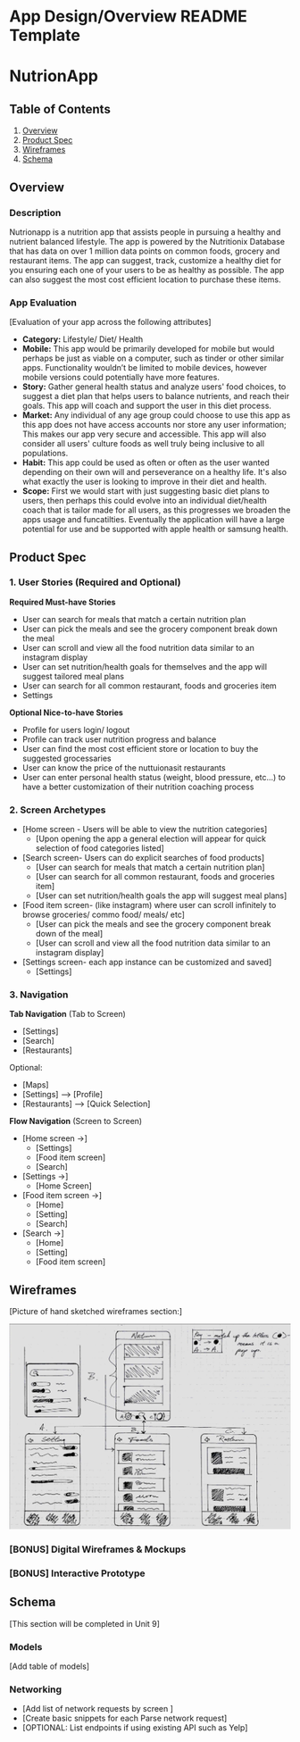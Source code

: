 App Design/Overview README Template
===

# NutrionApp

## Table of Contents
1. [Overview](#Overview)
1. [Product Spec](#Product-Spec)
1. [Wireframes](#Wireframes)
2. [Schema](#Schema)

## Overview
### Description
Nutrionapp is a nutrition app that assists people in pursuing a healthy and nutrient balanced lifestyle. The app is powered by the Nutritionix Database that has data on over 1 million data points on common foods, grocery and restaurant items. The app can suggest, track, customize a healthy diet for you ensuring each one of your users to be as healthy as possible. The app can also suggest the most cost efficient location to purchase these items.  
### App Evaluation
[Evaluation of your app across the following attributes]
- **Category:** Lifestyle/ Diet/ Health
- **Mobile:** This app would be primarily developed for mobile but would perhaps be just as viable on a computer, such as tinder or other similar apps. Functionality wouldn’t be limited to mobile devices, however mobile versions could potentially have more features.
- **Story:** Gather general health status and analyze users' food choices, to suggest a diet plan that helps users to balance nutrients, and reach their goals. This app will coach and support the user in this diet process.
- **Market:** Any individual of any age group could choose to use this app as this app does not have access accounts nor store any user information; This makes our app very secure and accessible. This app will also consider all users' culture foods as well truly being inclusive to all populations.
- **Habit:** This app could be used as often or often as the user wanted depending on their own will and perseverance on a healthy life. It's also what exactly the user is  looking to improve in their diet and health.
- **Scope:** First we would start with just suggesting basic diet plans to users, then perhaps this could evolve into an individual diet/health coach that is tailor made for all users, as this progresses we broaden the apps usage and funcatilties. Eventually the application will have a large potential for use and be supported with apple health or samsung health.

## Product Spec

### 1. User Stories (Required and Optional)

**Required Must-have Stories**

* User can search for meals that match a certain nutrition plan
* User can pick the meals and see the grocery component break down the meal
* User can scroll and view all the food nutrition data similar to an instagram display 
* User can set nutrition/health goals for themselves and the app will suggest tailored meal plans
* User can search for all common restaurant, foods and groceries item
* Settings 

**Optional Nice-to-have Stories**

* Profile for users login/ logout
* Profile can track user nutrition progress and balance
* User can find the most cost efficient store or location to buy the suggested grocessaries
* User can know the price of the nuttuionasit restaurants
* User can enter personal health status (weight, blood pressure, etc...) to have a better customization of their nutrition coaching process

### 2. Screen Archetypes

* [Home screen - Users will be able to view the nutrition categories]
   * [Upon opening the app a general election will appear for quick selection of food categories listed]
* [Search screen- Users can do explicit searches of food products]
   * [User can search for meals that match a certain nutrition plan] 
   * [User can search for all common restaurant, foods and groceries item]
   * [User can set nutrition/health goals the app will suggest meal plans]
* [Food item screen- (like instagram) where user can scroll infinitely to browse groceries/ commo food/ meals/ etc]
   * [User can pick the meals and see the grocery component break down of the meal]
   * [User can scroll and view all the food nutrition data similar to an instagram display]
* [Settings screen- each app instance can be customized and saved]
   * [Settings]

### 3. Navigation

**Tab Navigation** (Tab to Screen)

* [Settings]
* [Search]
* [Restaurants]

Optional:

* [Maps]
* [Settings] --> [Profile]
* [Restaurants] --> [Quick Selection]

**Flow Navigation** (Screen to Screen)

* [Home screen ->]
   * [Settings]
   * [Food item screen]
   * [Search]
* [Settings ->]
   * [Home Screen]
* [Food item screen ->]
   * [Home]
   * [Setting]
   * [Search]
* [Search ->]
   * [Home]
   * [Setting]
   * [Food item screen]


## Wireframes
[Picture of hand sketched wireframes section:]

<img src="https://github.com/IOS-Codepath-Fall-2021/CO_OP/blob/master/11-1-21%2C%2011_13%20PM%20Microsoft%20Lens.jpeg" width=600>

### [BONUS] Digital Wireframes & Mockups

### [BONUS] Interactive Prototype

## Schema 
[This section will be completed in Unit 9]
### Models
[Add table of models]
### Networking
- [Add list of network requests by screen ]
- [Create basic snippets for each Parse network request]
- [OPTIONAL: List endpoints if using existing API such as Yelp]
